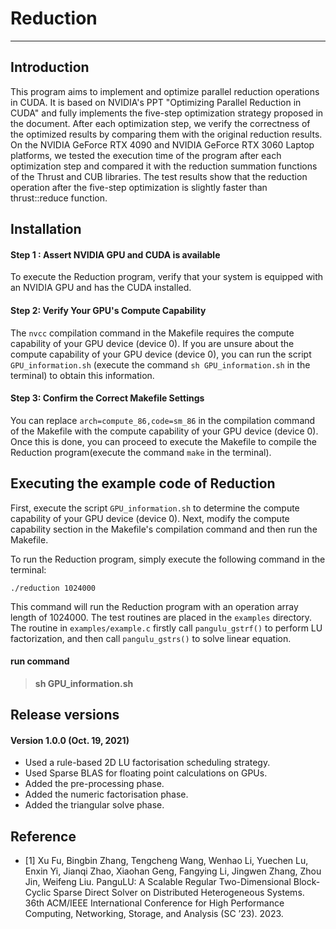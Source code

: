 # Reduction

-------------------

## Introduction

This program aims to implement and optimize parallel reduction operations in CUDA.  It is based on NVIDIA's PPT "Optimizing Parallel Reduction in CUDA" and fully implements the five-step optimization strategy proposed in the document.  After each optimization step, we verify the correctness of the optimized results by comparing them with the original reduction results.  On the NVIDIA GeForce RTX 4090 and NVIDIA GeForce RTX 3060 Laptop platforms, we tested the execution time of the program after each optimization step and compared it with the reduction summation functions of the Thrust and CUB libraries.  The test results show that the reduction operation after the five-step optimization is slightly faster than thrust::reduce function.

## Installation
#### Step 1 : Assert NVIDIA GPU and CUDA is available
To execute the Reduction program, verify that your system is equipped with an NVIDIA GPU and has the CUDA installed.

#### Step 2: Verify Your GPU's Compute Capability
The `nvcc` compilation command in the Makefile requires the compute capability of your GPU device (device 0). If you are unsure about the compute capability of your GPU device (device 0), you can run the script `GPU_information.sh` (execute the command `sh GPU_information.sh` in the terminal) to obtain this information.

#### Step 3: Confirm the Correct Makefile Settings
You can replace `arch=compute_86,code=sm_86` in the compilation command of the Makefile with the compute capability of your GPU device (device 0). Once this is done, you can proceed to execute the Makefile to compile the Reduction program(execute the command `make` in the terminal).

## Executing the example code of Reduction
First, execute the script `GPU_information.sh` to determine the compute capability of your GPU device (device 0). Next, modify the compute capability section in the Makefile's compilation command and then run the Makefile.

To run the Reduction program, simply execute the following command in the terminal:

```
./reduction 1024000
```

This command will run the Reduction program with an operation array length of 1024000.
The test routines are placed in the `examples` directory. The routine in `examples/example.c` firstly call `pangulu_gstrf()` to perform LU factorization, and then call `pangulu_gstrs()` to solve linear equation.
#### run command

> **sh GPU_information.sh**

## Release versions

#### <p align='left'>Version 1.0.0 (Oct. 19, 2021) </p>

* Used a rule-based 2D LU factorisation scheduling strategy.
* Used Sparse BLAS for floating point calculations on GPUs.
* Added the pre-processing phase.
* Added the numeric factorisation phase.
* Added the triangular solve phase.

## Reference

* [1] Xu Fu, Bingbin Zhang, Tengcheng Wang, Wenhao Li, Yuechen Lu, Enxin Yi, Jianqi Zhao, Xiaohan Geng, Fangying Li, Jingwen Zhang, Zhou Jin, Weifeng Liu. PanguLU: A Scalable Regular Two-Dimensional Block-Cyclic Sparse Direct Solver on Distributed Heterogeneous Systems. 36th ACM/IEEE International Conference for High Performance Computing, Networking, Storage, and Analysis (SC ’23). 2023.
